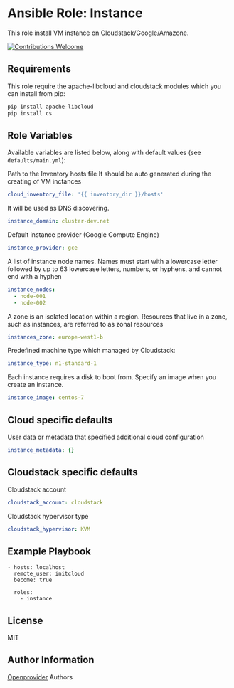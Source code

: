 Ansible Role: Instance
======================

This role install VM instance on Cloudstack/Google/Amazone.

[![Contributions Welcome](https://img.shields.io/badge/contributions-welcome-brightgreen.svg?style=flat)](https://github.com/k8s-community/cluster-deploy/issues)

Requirements
------------

This role require the apache-libcloud and cloudstack modules which you can install from pip:

```sh
pip install apache-libcloud
pip install cs
```

Role Variables
--------------

Available variables are listed below, along with default values (see `defaults/main.yml`):

Path to the Inventory hosts file
It should be auto generated during the creating of VM inctances
```yaml
cloud_inventory_file: '{{ inventory_dir }}/hosts'
```

It will be used as DNS discovering.
```yaml
instance_domain: cluster-dev.net
```

Default instance provider (Google Compute Engine)
```yaml
instance_provider: gce
```

A list of instance node names.
Names must start with a lowercase letter followed by up to 63 lowercase letters,
numbers, or hyphens, and cannot end with a hyphen
```yaml
instance_nodes:
  - node-001
  - node-002
```

A zone is an isolated location within a region.
Resources that live in a zone, such as instances,
are referred to as zonal resources
```yaml
instances_zone: europe-west1-b
```

Predefined machine type which managed by Cloudstack:
```yaml
instance_type: n1-standard-1
```

Each instance requires a disk to boot from.
Specify an image when you create an instance.
```yaml
instance_image: centos-7
```

Cloud specific defaults
-----------------------

User data or metadata that specified additional cloud configuration
```yaml
instance_metadata: {}
```

Cloudstack specific defaults
----------------------------

Cloudstack account
```yaml
cloudstack_account: cloudstack
```

Cloudstack hypervisor type
```yaml
cloudstack_hypervisor: KVM
```


Example Playbook
----------------

	- hosts: localhost
	  remote_user: initcloud
	  become: true

      roles:
        - instance

License
-------

MIT

Author Information
------------------

[Openprovider](https://github.com/openprovider) Authors
